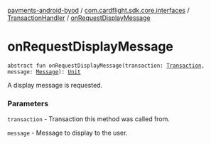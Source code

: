 [payments-android-byod](../../index.md) / [com.cardflight.sdk.core.interfaces](../index.md) / [TransactionHandler](index.md) / [onRequestDisplayMessage](./on-request-display-message.md)

# onRequestDisplayMessage

`abstract fun onRequestDisplayMessage(transaction: `[`Transaction`](../../com.cardflight.sdk.core/-transaction/index.md)`, message: `[`Message`](../../com.cardflight.sdk.core/-message/index.md)`): `[`Unit`](https://kotlinlang.org/api/latest/jvm/stdlib/kotlin/-unit/index.html)

A display message is requested.

### Parameters

`transaction` - Transaction this method was called from.

`message` - Message to display to the user.